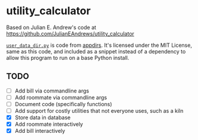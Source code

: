# utility_calculator

Based on Julian E. Andrew's code at <https://github.com/JulianEAndrews/utility_calculator>

[`user_data_dir.py`](./user_data_dir.py) is code from [appdirs](https://github.com/ActiveState/appdirs/blob/master/appdirs.py).
It's licensed under the MIT License, same as this code, and included as a snippet
instead of a dependency to allow this program to run on a base Python install.

## TODO

- [ ] Add bill via commandline args
- [ ] Add roommate via commandline args
- [ ] Document code (specifically functions)
- [ ] Add support for costly utilities that not everyone uses, such as a kiln
- [X] Store data in database
- [X] Add roommate interactively
- [X] Add bill interactively
